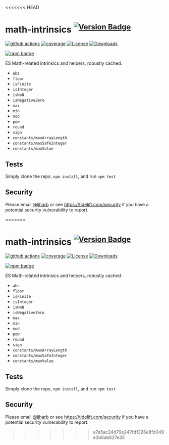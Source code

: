 <<<<<<< HEAD
# math-intrinsics <sup>[![Version Badge][npm-version-svg]][package-url]</sup>

[![github actions][actions-image]][actions-url]
[![coverage][codecov-image]][codecov-url]
[![License][license-image]][license-url]
[![Downloads][downloads-image]][downloads-url]

[![npm badge][npm-badge-png]][package-url]

ES Math-related intrinsics and helpers, robustly cached.

 - `abs`
 - `floor`
 - `isFinite`
 - `isInteger`
 - `isNaN`
 - `isNegativeZero`
 - `max`
 - `min`
 - `mod`
 - `pow`
 - `round`
 - `sign`
 - `constants/maxArrayLength`
 - `constants/maxSafeInteger`
 - `constants/maxValue`


## Tests
Simply clone the repo, `npm install`, and run `npm test`

## Security

Please email [@ljharb](https://github.com/ljharb) or see https://tidelift.com/security if you have a potential security vulnerability to report.

[package-url]: https://npmjs.org/package/math-intrinsics
[npm-version-svg]: https://versionbadg.es/es-shims/math-intrinsics.svg
[deps-svg]: https://david-dm.org/es-shims/math-intrinsics.svg
[deps-url]: https://david-dm.org/es-shims/math-intrinsics
[dev-deps-svg]: https://david-dm.org/es-shims/math-intrinsics/dev-status.svg
[dev-deps-url]: https://david-dm.org/es-shims/math-intrinsics#info=devDependencies
[npm-badge-png]: https://nodei.co/npm/math-intrinsics.png?downloads=true&stars=true
[license-image]: https://img.shields.io/npm/l/math-intrinsics.svg
[license-url]: LICENSE
[downloads-image]: https://img.shields.io/npm/dm/es-object.svg
[downloads-url]: https://npm-stat.com/charts.html?package=math-intrinsics
[codecov-image]: https://codecov.io/gh/es-shims/math-intrinsics/branch/main/graphs/badge.svg
[codecov-url]: https://app.codecov.io/gh/es-shims/math-intrinsics/
[actions-image]: https://img.shields.io/endpoint?url=https://github-actions-badge-u3jn4tfpocch.runkit.sh/es-shims/math-intrinsics
[actions-url]: https://github.com/es-shims/math-intrinsics/actions
=======
# math-intrinsics <sup>[![Version Badge][npm-version-svg]][package-url]</sup>

[![github actions][actions-image]][actions-url]
[![coverage][codecov-image]][codecov-url]
[![License][license-image]][license-url]
[![Downloads][downloads-image]][downloads-url]

[![npm badge][npm-badge-png]][package-url]

ES Math-related intrinsics and helpers, robustly cached.

 - `abs`
 - `floor`
 - `isFinite`
 - `isInteger`
 - `isNaN`
 - `isNegativeZero`
 - `max`
 - `min`
 - `mod`
 - `pow`
 - `round`
 - `sign`
 - `constants/maxArrayLength`
 - `constants/maxSafeInteger`
 - `constants/maxValue`


## Tests
Simply clone the repo, `npm install`, and run `npm test`

## Security

Please email [@ljharb](https://github.com/ljharb) or see https://tidelift.com/security if you have a potential security vulnerability to report.

[package-url]: https://npmjs.org/package/math-intrinsics
[npm-version-svg]: https://versionbadg.es/es-shims/math-intrinsics.svg
[deps-svg]: https://david-dm.org/es-shims/math-intrinsics.svg
[deps-url]: https://david-dm.org/es-shims/math-intrinsics
[dev-deps-svg]: https://david-dm.org/es-shims/math-intrinsics/dev-status.svg
[dev-deps-url]: https://david-dm.org/es-shims/math-intrinsics#info=devDependencies
[npm-badge-png]: https://nodei.co/npm/math-intrinsics.png?downloads=true&stars=true
[license-image]: https://img.shields.io/npm/l/math-intrinsics.svg
[license-url]: LICENSE
[downloads-image]: https://img.shields.io/npm/dm/es-object.svg
[downloads-url]: https://npm-stat.com/charts.html?package=math-intrinsics
[codecov-image]: https://codecov.io/gh/es-shims/math-intrinsics/branch/main/graphs/badge.svg
[codecov-url]: https://app.codecov.io/gh/es-shims/math-intrinsics/
[actions-image]: https://img.shields.io/endpoint?url=https://github-actions-badge-u3jn4tfpocch.runkit.sh/es-shims/math-intrinsics
[actions-url]: https://github.com/es-shims/math-intrinsics/actions
>>>>>>> a7a5ac24d79e247fd1326e8fd049e3b6ab827e35
